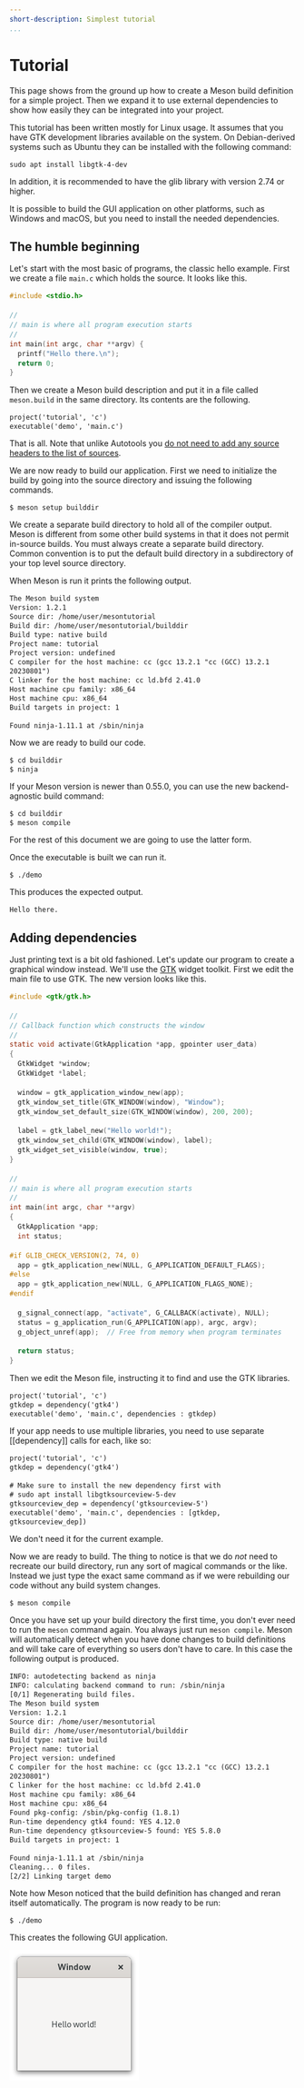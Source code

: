 ```yaml
---
short-description: Simplest tutorial
...
```


# Tutorial

This page shows from the ground up how to create a Meson build
definition for a simple project. Then we expand it to use external
dependencies to show how easily they can be integrated into your
project.

This tutorial has been written mostly for Linux usage. It assumes that
you have GTK development libraries available on the system. On
Debian-derived systems such as Ubuntu they can be installed with the
following command:

```
sudo apt install libgtk-4-dev
```

In addition, it is recommended to have the glib library with version 2.74 or higher.

It is possible to build the GUI application on other platforms, such
as Windows and macOS, but you need to install the needed dependencies.

The humble beginning
-----

Let's start with the most basic of programs, the classic hello
example. First we create a file `main.c` which holds the source. It
looks like this.

```c
#include <stdio.h>

//
// main is where all program execution starts
//
int main(int argc, char **argv) {
  printf("Hello there.\n");
  return 0;
}
```

Then we create a Meson build description and put it in a file called
`meson.build` in the same directory. Its contents are the following.

```meson
project('tutorial', 'c')
executable('demo', 'main.c')
```

That is all. Note that unlike Autotools you [do not need to add any
source headers to the list of
sources](FAQ.md#do-i-need-to-add-my-headers-to-the-sources-list-like-in-autotools).

We are now ready to build our application. First we need
to initialize the build by going into the source directory and issuing
the following commands.

```console
$ meson setup builddir
```

We create a separate build directory to hold all of the compiler
output. Meson is different from some other build systems in that it
does not permit in-source builds. You must always create a separate
build directory. Common convention is to put the default build
directory in a subdirectory of your top level source directory.

When Meson is run it prints the following output.

    The Meson build system
    Version: 1.2.1
    Source dir: /home/user/mesontutorial
    Build dir: /home/user/mesontutorial/builddir
    Build type: native build
    Project name: tutorial
    Project version: undefined
    C compiler for the host machine: cc (gcc 13.2.1 "cc (GCC) 13.2.1 20230801")
    C linker for the host machine: cc ld.bfd 2.41.0
    Host machine cpu family: x86_64
    Host machine cpu: x86_64
    Build targets in project: 1

    Found ninja-1.11.1 at /sbin/ninja

Now we are ready to build our code.


```console
$ cd builddir
$ ninja
```

If your Meson version is newer than 0.55.0, you can use the new
backend-agnostic build command:

```console
$ cd builddir
$ meson compile
```

For the rest of this document we are going to use the latter form.

Once the executable is built we can run it.

```console
$ ./demo
```

This produces the expected output.

    Hello there.

Adding dependencies
-----

Just printing text is a bit old fashioned. Let's update our program to
create a graphical window instead. We'll use the
[GTK](https://gtk.org) widget toolkit. First we edit the main file to
use GTK. The new version looks like this.

```c
#include <gtk/gtk.h>

//
// Callback function which constructs the window
//
static void activate(GtkApplication *app, gpointer user_data)
{
  GtkWidget *window;
  GtkWidget *label;

  window = gtk_application_window_new(app);
  gtk_window_set_title(GTK_WINDOW(window), "Window");
  gtk_window_set_default_size(GTK_WINDOW(window), 200, 200);

  label = gtk_label_new("Hello world!");
  gtk_window_set_child(GTK_WINDOW(window), label);
  gtk_widget_set_visible(window, true);
}

//
// main is where all program execution starts
//
int main(int argc, char **argv)
{
  GtkApplication *app;
  int status;

#if GLIB_CHECK_VERSION(2, 74, 0)
  app = gtk_application_new(NULL, G_APPLICATION_DEFAULT_FLAGS);
#else
  app = gtk_application_new(NULL, G_APPLICATION_FLAGS_NONE);
#endif

  g_signal_connect(app, "activate", G_CALLBACK(activate), NULL);
  status = g_application_run(G_APPLICATION(app), argc, argv);
  g_object_unref(app);  // Free from memory when program terminates

  return status;
}
```

Then we edit the Meson file, instructing it to find and use the GTK
libraries.

```meson
project('tutorial', 'c')
gtkdep = dependency('gtk4')
executable('demo', 'main.c', dependencies : gtkdep)
```

If your app needs to use multiple libraries, you need to use separate
[[dependency]] calls for each, like so:

```meson
project('tutorial', 'c')
gtkdep = dependency('gtk4')

# Make sure to install the new dependency first with
# sudo apt install libgtksourceview-5-dev
gtksourceview_dep = dependency('gtksourceview-5')
executable('demo', 'main.c', dependencies : [gtkdep, gtksourceview_dep])
```

We don't need it for the current example.

Now we are ready to build. The thing to notice is that we do *not*
need to recreate our build directory, run any sort of magical commands
or the like. Instead we just type the exact same command as if we were
rebuilding our code without any build system changes.

```console
$ meson compile
```

Once you have set up your build directory the first time, you don't
ever need to run the `meson` command again. You always just run `meson
compile`. Meson will automatically detect when you have done changes
to build definitions and will take care of everything so users don't
have to care. In this case the following output is produced.

    INFO: autodetecting backend as ninja
    INFO: calculating backend command to run: /sbin/ninja
    [0/1] Regenerating build files.
    The Meson build system
    Version: 1.2.1
    Source dir: /home/user/mesontutorial
    Build dir: /home/user/mesontutorial/builddir
    Build type: native build
    Project name: tutorial
    Project version: undefined
    C compiler for the host machine: cc (gcc 13.2.1 "cc (GCC) 13.2.1 20230801")
    C linker for the host machine: cc ld.bfd 2.41.0
    Host machine cpu family: x86_64
    Host machine cpu: x86_64
    Found pkg-config: /sbin/pkg-config (1.8.1)
    Run-time dependency gtk4 found: YES 4.12.0
    Run-time dependency gtksourceview-5 found: YES 5.8.0
    Build targets in project: 1

    Found ninja-1.11.1 at /sbin/ninja
    Cleaning... 0 files.
    [2/2] Linking target demo

Note how Meson noticed that the build definition has changed and reran
itself automatically. The program is now ready to be run:

```
$ ./demo
```

This creates the following GUI application.

![GTK sample application screenshot](images/gtksample.png)
